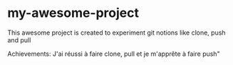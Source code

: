 # my-awesome-project
This awesome project is created to experiment git notions like clone, push and pull

Achievements:
J'ai réussi à faire clone, pull et je m'apprête à faire push"
